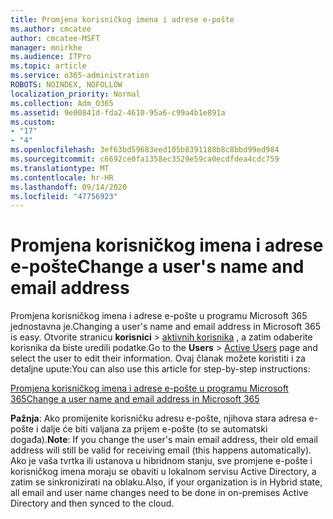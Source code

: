 ```yaml
---
title: Promjena korisničkog imena i adrese e-pošte
ms.author: cmcatee
author: cmcatee-MSFT
manager: mnirkhe
ms.audience: ITPro
ms.topic: article
ms.service: o365-administration
ROBOTS: NOINDEX, NOFOLLOW
localization_priority: Normal
ms.collection: Adm_O365
ms.assetid: 9e00841d-fda2-4610-95a6-c99a4b1e891a
ms.custom:
- "17"
- "4"
ms.openlocfilehash: 3ef63bd59683eed105b8391188b8c8bbd99ed984
ms.sourcegitcommit: c6692ce0fa1358ec3529e59ca0ecdfdea4cdc759
ms.translationtype: MT
ms.contentlocale: hr-HR
ms.lasthandoff: 09/14/2020
ms.locfileid: "47756923"
---
```

# <a name="change-a-users-name-and-email-address"></a><span data-ttu-id="4b4ae-102">Promjena korisničkog imena i adrese e-pošte</span><span class="sxs-lookup"><span data-stu-id="4b4ae-102">Change a user's name and email address</span></span>

<span data-ttu-id="4b4ae-103">Promjena korisničkog imena i adrese e-pošte u programu Microsoft 365 jednostavna je.</span><span class="sxs-lookup"><span data-stu-id="4b4ae-103">Changing a user's name and email address in Microsoft 365 is easy.</span></span> <span data-ttu-id="4b4ae-104">Otvorite stranicu **korisnici** \> [aktivnih korisnika](https://go.microsoft.com/fwlink/p/?linkid=834822) , a zatim odaberite korisnika da biste uredili podatke.</span><span class="sxs-lookup"><span data-stu-id="4b4ae-104">Go to the **Users** \> [Active Users](https://go.microsoft.com/fwlink/p/?linkid=834822) page and select the user to edit their information.</span></span> <span data-ttu-id="4b4ae-105">Ovaj članak možete koristiti i za detaljne upute:</span><span class="sxs-lookup"><span data-stu-id="4b4ae-105">You can also use this article for step-by-step instructions:</span></span>
  
[<span data-ttu-id="4b4ae-106">Promjena korisničkog imena i adrese e-pošte u programu Microsoft 365</span><span class="sxs-lookup"><span data-stu-id="4b4ae-106">Change a user name and email address in Microsoft 365</span></span>](https://docs.microsoft.com/microsoft-365/admin/add-users/change-a-user-name-and-email-address)
  
 <span data-ttu-id="4b4ae-107">**Pažnja**: Ako promijenite korisničku adresu e-pošte, njihova stara adresa e-pošte i dalje će biti valjana za prijem e-pošte (to se automatski događa).</span><span class="sxs-lookup"><span data-stu-id="4b4ae-107">**Note**: If you change the user's main email address, their old email address will still be valid for receiving email (this happens automatically).</span></span> <span data-ttu-id="4b4ae-108">Ako je vaša tvrtka ili ustanova u hibridnom stanju, sve promjene e-pošte i korisničkog imena moraju se obaviti u lokalnom servisu Active Directory, a zatim se sinkronizirati na oblaku.</span><span class="sxs-lookup"><span data-stu-id="4b4ae-108">Also, if your organization is in Hybrid state, all email and user name changes need to be done in on-premises Active Directory and then synced to the cloud.</span></span>